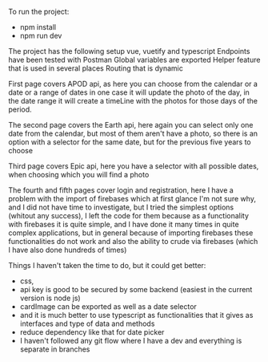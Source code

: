 To run the project:
- npm install
- npm run dev

The project has the following setup vue, vuetify and typescript
Endpoints have been tested with Postman
Global variables are exported
Helper feature that is used in several places
Routing that is dynamic

First page covers APOD api,
as here you can choose from the calendar or a date or a range of dates
in one case it will update the photo of the day, in the date range it will create a timeLine with the photos for those days of the period.

The second page covers the Earth api,
here again you can select only one date from the calendar, but most of them aren't have a photo, so there is an option with a selector for the same date,
but for the previous five years to choose

Third page covers Epic api,
here you have a selector with all possible dates, when choosing which you will find a photo

The fourth and fifth pages cover login and registration,
here I have a problem with the import of firebases which at first glance I'm not sure why, and I did not have time to investigate, but I tried the simplest options (whitout any success),
I left the code for them because as a functionality with firebases it is quite simple, and I have done it many times in quite complex applications, but in general because of
importing firebases these functionalities do not work and also the ability to crude via firebases (which I have also done hundreds of times)

Things I haven't taken the time to do, but it could get better:
- css,
- api key is good to be secured by some backend (easiest in the current version is node js)
- cardImage can be exported as well as a date selector
- and it is much better to use typescript as functionalities that it gives as interfaces and type of data and methods
- reduce dependency like that for date picker
- I haven't followed any git flow where I have a dev and everything is separate in branches
